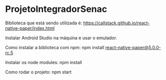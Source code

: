 # ProjetoIntegradorSenac

Biblioteca que está sendo utilizada é: 
https://callstack.github.io/react-native-paper/index.html

Instalar Android Studio na máquina e usar o emulador.

Como instalar a biblioteca com npm:
npm install react-native-paper@5.0.0-rc.5

Instalar os node modules:
npm install

Como rodar o projeto: 
npm start



